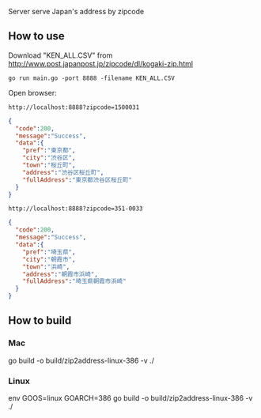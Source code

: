 Server serve Japan's address by zipcode

## How to use

Download "KEN_ALL.CSV" from http://www.post.japanpost.jp/zipcode/dl/kogaki-zip.html

`go run main.go -port 8888 -filename KEN_ALL.CSV`

Open browser:

`http://localhost:8888?zipcode=1500031`
```json
{
  "code":200,
  "message":"Success",
  "data":{
    "pref":"東京都",
    "city":"渋谷区",
    "town":"桜丘町",
    "address":"渋谷区桜丘町",
    "fullAddress":"東京都渋谷区桜丘町"
  }
}
```

`http://localhost:8888?zipcode=351-0033`
```json
{
  "code":200,
  "message":"Success",
  "data":{
    "pref":"埼玉県",
    "city":"朝霞市",
    "town":"浜崎",
    "address":"朝霞市浜崎",
    "fullAddress":"埼玉県朝霞市浜崎"
  }
}
```


## How to build

### Mac
go build -o build/zip2address-linux-386 -v ./

### Linux 
env GOOS=linux GOARCH=386 go build -o build/zip2address-linux-386 -v ./
